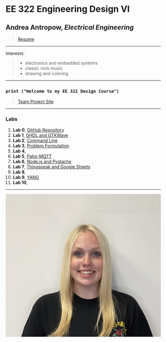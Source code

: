 # EE 322 Engineering Design VI
## Andrea Antropow, *Electrical Engineering*
> [Resume](https://github.com/aantrop1/EE-322-Engineering-Design-VI/blob/main/Andrea%20Antropow%20Resume%201-24-2024.pdf)
---
Interests:
> - electronics and embedded systems
> - classic rock music
> - drawing and coloring
---
### `print ("Welcome to my EE 322 Design Course")`
> [Team Project Site](https://sites.google.com/stevens.edu/cpe322-group/home)
---
### Labs
1. **Lab 0**, [GitHub Repository](https://github.com/aantrop1/EE-322-Engineering-Design-VI/blob/main/README.md)
2. **Lab 1**, [GHDL and GTKWave](https://github.com/aantrop1/EE-322-Engineering-Design-VI/blob/main/Lab%201/README.md)
3. **Lab 2**, [Command Line](https://github.com/aantrop1/EE-322-Engineering-Design-VI/tree/main/Lab%202/README.md) 
4. **Lab 3**, [Problem Formulation](https://github.com/aantrop1/EE-322-Engineering-Design-VI/tree/main/Lab%203/README.md)
5. **Lab 4**, 
6. **Lab 5**, [Paho-MQTT](https://github.com/aantrop1/EE-322-Engineering-Design-VI/blob/main/Lab%205/README.md)
7. **Lab 6**, [Node.js and Pystache](https://github.com/aantrop1/EE-322-Engineering-Design-VI/blob/main/Lab%206/README.md)
8. **Lab 7**, [Thingspeak and Google Sheets](https://github.com/aantrop1/EE-322-Engineering-Design-VI/blob/main/Lab%207/README.md)
9. **Lab 8**, 
10. **Lab 9**, [YANG](https://github.com/aantrop1/EE-322-Engineering-Design-VI/blob/main/Lab%209/README.md)
11. **Lab 10**, 

---
![](andreapicture.jpg)
